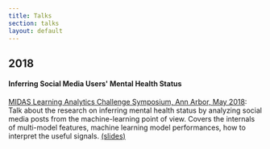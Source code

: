 ```yaml
---
title: Talks
section: talks
layout: default
---
```


<div class="hfeed">
  <!-- 2018 -->
  <div class="hentry post project-batch-title">
    <h2>2018</h2>
  </div>
  <!-- Tensorflow Roadshow, Bengaluru, October 2018 -->
    <div class="hentry post project-batch-title">
    <h4>Inferring Social Media Users' Mental Health Status</h4>
    <div class="entry-summary">
      <p><a class="talk-title" href="https://midas.umich.edu/event/learning-analytics-challenge-symposium/" target="_blank">MIDAS Learning Analytics Challenge Symposium, Ann Arbor, May 2018</a>: Talk about the research on inferring mental health status by analyzing social media posts from the machine-learning point of view. Covers the internals of multi-model features, machine learning model performances, how to interpret the useful signals. <a href="https://speakerdeck.com/frankxu/inferring-social-media-users-mental-health-status-from-multimodal-information" target="_blank">(slides)</a></p>
    </div>
  </div>
</div>

